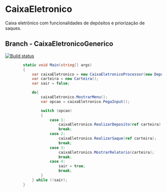 # CaixaEletronico
Caixa eletrônico com funcionalidades de depósitos e priorização de saques. 

## Branch - CaixaEletronicoGenerico
[![Build status](https://ci.appveyor.com/api/projects/status/wxas2xaritwo9q78/branch/CaixaEletronicoGenerico?svg=true)](https://ci.appveyor.com/project/mateusggeracino/caixaeletronico/branch/CaixaEletronicoGenerico)

```cs
        static void Main(string[] args)
        {
            var caixaEletronico = new CaixaEletronicoProcessor(new Depositar(), new Sacar(), new Relatorio());
            var carteira = new Carteira();
            var sair = false;

            do{
                caixaEletronico.MostrarMenu();
                var opcao = caixaEletronico.PegaInput();

                switch (opcao)
                {
                    case 1:
                        caixaEletronico.RealizarDeposito(ref carteira);
                        break;
                    case 2:
                        caixaEletronico.RealizarSaque(ref carteira);
                        break;
                    case 3:
                        caixaEletronico.MostrarRelatorio(carteira);
                        break;
                    case 4:
                        sair = true;
                        break;
                }
            } while (!sair);
        }
```
